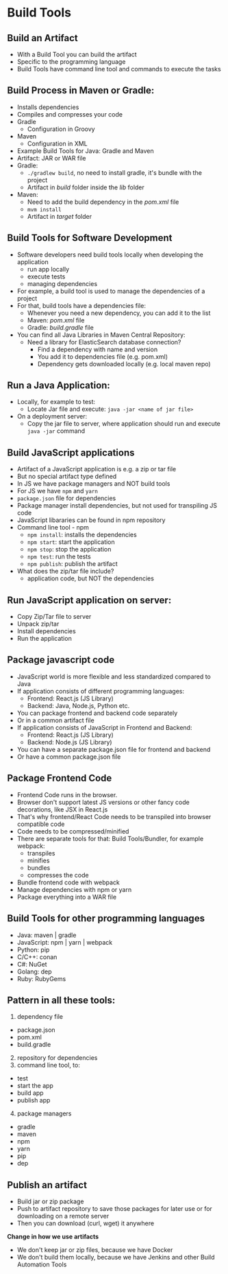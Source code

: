 # Build Tools
## Build an Artifact
- With a Build Tool you can build the artifact
- Specific to the programming language
- Build Tools have command line tool and commands to execute the tasks

## Build Process in Maven or Gradle:
- Installs dependencies
- Compiles and compresses your code
- Gradle
  - Configuration in Groovy 
- Maven
  - Configuration in XML
- Example Build Tools for Java: Gradle and Maven
- Artifact: JAR or WAR file
- Gradle: 
  - `./gradlew build`, no need to install gradle, it's bundle with the project
  - Artifact in *build* folder inside the *lib* folder
- Maven: 
  - Need to add the build dependency in the *pom.xml* file
  - `mvm install`
  - Artifact in *target* folder

## Build Tools for Software Development
- Software developers need build tools locally when developing the application
  - run app locally
  - execute tests
  - managing dependencies
- For example, a build tool is used to manage the dependencies of a project
- For that, build tools have a dependencies file:
  - Whenever you need a new dependency, you can add it to the list
  - Maven: *pom.xml* file
  - Gradle: *build.gradle* file
- You can find all Java Libraries in Maven Central Repository:
  - Need a library for ElasticSearch database connection?
    - Find a dependency with name and version
    - You add it to dependencies file (e.g. pom.xml)
    - Dependency gets downloaded locally (e.g. local maven repo)

## Run a Java Application:
- Locally, for example to test:
  - Locate Jar file and execute: `java -jar <name of jar file>`
- On a deployment server:
  - Copy the jar file to server, where application should run and execute `java -jar` command

## Build JavaScript applications
- Artifact of a JavaScript application is e.g. a zip or tar file
- But no special artifact type defined
- In JS we have package managers and NOT build tools
- For JS we have `npm` and `yarn`
- `package.json` file for dependencies
- Package manager install dependencies, but not used for transpiling JS code
- JavaScript libararies can be found in npm repository
- Command line tool - npm
  - `npm install`: installs the dependencies
  - `npm start`: start the application
  - `npm stop`: stop the application
  - `npm test`: run the tests
  - `npm publish`: publish the artifact
- What does the zip/tar file include?
  - application code, but NOT the dependencies

## Run JavaScript application on server:
- Copy Zip/Tar file to server
- Unpack zip/tar
- Install dependencies
- Run the application

## Package javascript code
- JavaScript world is more flexible and less standardized compared to Java
- If application consists of different programming languages:
  - Frontend: React.js (JS Library) 
  - Backend: Java, Node.js, Python etc.
- You can package frontend and backend code separately
- Or in a common artifact file
- If application consists of JavaScript in Frontend and Backend:
  - Frontend: React.js (JS Library) 
  - Backend: Node.js (JS Library)
- You can have a separate package.json file for frontend and backend
- Or have a common package.json file

## Package Frontend Code
- Frontend Code runs in the browser. 
- Browser don't support latest JS versions or other fancy code decorations, like JSX in React.js
- That's why frontend/React Code needs to be transpiled into browser compatible code
- Code needs to be compressed/minified
- There are separate tools for that: Build Tools/Bundler, for example webpack:
  - transpiles 
  - minifies 
  - bundles 
  - compresses the code
- Bundle frontend code with webpack
- Manage dependencies with npm or yarn
- Package everything into a WAR file

## Build Tools for other programming languages
- Java: maven | gradle
- JavaScript: npm | yarn | webpack
- Python: pip
- C/C++: conan
- C#: NuGet
- Golang: dep
- Ruby: RubyGems

## Pattern in all these tools:
1. dependency file
  - package.json
  - pom.xml
  - build.gradle 
2. repository for dependencies
3. command line tool, to: 
  - test
  - start the app
  - build app
  - publish app
4. package managers
  - gradle
  - maven
  - npm
  - yarn
  - pip
  - dep
## Publish an artifact
- Build jar or zip package
- Push to artifact repository to save those packages for later use or for downloading on a remote server
- Then you can download (curl, wget) it anywhere

**Change in how we use artifacts**
- We don't keep jar or zip files, because we have Docker
- We don't build them locally, because we have Jenkins and other Build Automation Tools
